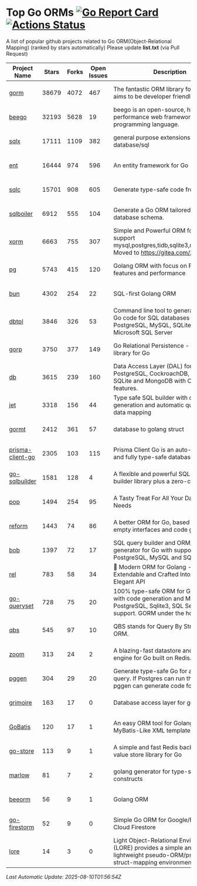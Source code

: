 # Top Go ORMs [![Go Report Card](https://goreportcard.com/badge/github.com/d-tsuji/awesome-go-orms)](https://goreportcard.com/report/github.com/d-tsuji/awesome-go-orms) [![Actions Status](https://github.com/d-tsuji/awesome-go-orms/workflows/CI/badge.svg)](https://github.com/d-tsuji/awesome-go-orms/actions)
A list of popular github projects related to Go ORM(Object-Relational Mapping) (ranked by stars automatically)
Please update **list.txt** (via Pull Request)

| Project Name | Stars | Forks | Open Issues | Description | Last Update |
| ------------ | ----- | ----- | ----------- | ----------- | ----------- |
| [gorm](https://github.com/go-gorm/gorm) | 38679 | 4072 | 467 | The fantastic ORM library for Golang, aims to be developer friendly | 2025-08-09 23:29:27 |
| [beego](https://github.com/beego/beego) | 32193 | 5628 | 19 | beego is an open-source, high-performance web framework for the Go programming language. | 2025-08-09 07:45:53 |
| [sqlx](https://github.com/jmoiron/sqlx) | 17111 | 1109 | 382 | general purpose extensions to golang's database/sql | 2025-08-09 20:54:56 |
| [ent](https://github.com/ent/ent) | 16444 | 974 | 596 | An entity framework for Go | 2025-08-09 20:54:09 |
| [sqlc](https://github.com/sqlc-dev/sqlc) | 15701 | 908 | 605 | Generate type-safe code from SQL | 2025-08-09 19:08:29 |
| [sqlboiler](https://github.com/aarondl/sqlboiler) | 6912 | 555 | 104 | Generate a Go ORM tailored to your database schema. | 2025-08-09 12:23:30 |
| [xorm](https://github.com/go-xorm/xorm) | 6663 | 755 | 307 | Simple and Powerful ORM for Go, support mysql,postgres,tidb,sqlite3,mssql,oracle, Moved to https://gitea.com/xorm/xorm | 2025-08-07 07:54:45 |
| [pg](https://github.com/go-pg/pg) | 5743 | 415 | 120 | Golang ORM with focus on PostgreSQL features and performance | 2025-08-09 02:47:01 |
| [bun](https://github.com/uptrace/bun) | 4302 | 254 | 22 | SQL-first Golang ORM | 2025-08-09 15:38:39 |
| [dbtpl](https://github.com/xo/dbtpl) | 3846 | 326 | 53 | Command line tool to generate idiomatic Go code for SQL databases supporting PostgreSQL, MySQL, SQLite, Oracle, and Microsoft SQL Server | 2025-08-08 22:20:24 |
| [gorp](https://github.com/go-gorp/gorp) | 3750 | 377 | 149 | Go Relational Persistence - an ORM-ish library for Go | 2025-08-06 11:41:10 |
| [db](https://github.com/upper/db) | 3615 | 239 | 160 | Data Access Layer (DAL) for PostgreSQL, CockroachDB, MySQL, SQLite and MongoDB with ORM-like features. | 2025-08-08 03:50:49 |
| [jet](https://github.com/go-jet/jet) | 3318 | 156 | 44 | Type safe SQL builder with code generation and automatic query result data mapping | 2025-08-09 19:53:37 |
| [gormt](https://github.com/xxjwxc/gormt) | 2412 | 361 | 57 | database to golang struct | 2025-08-08 03:24:01 |
| [prisma-client-go](https://github.com/steebchen/prisma-client-go) | 2305 | 103 | 115 | Prisma Client Go is an auto-generated and fully type-safe database client | 2025-08-07 17:56:20 |
| [go-sqlbuilder](https://github.com/huandu/go-sqlbuilder) | 1581 | 128 | 4 | A flexible and powerful SQL string builder library plus a zero-config ORM. | 2025-08-08 21:46:49 |
| [pop](https://github.com/gobuffalo/pop) | 1494 | 254 | 95 | A Tasty Treat For All Your Database Needs | 2025-07-31 02:48:03 |
| [reform](https://github.com/go-reform/reform) | 1443 | 74 | 86 | A better ORM for Go, based on non-empty interfaces and code generation. | 2025-07-25 06:56:12 |
| [bob](https://github.com/stephenafamo/bob) | 1397 | 72 | 17 | SQL query builder and ORM/Factory generator for Go with support for PostgreSQL, MySQL and SQLite | 2025-08-09 23:24:15 |
| [rel](https://github.com/go-rel/rel) | 783 | 58 | 34 | :gem: Modern ORM for Golang - Testable, Extendable and Crafted Into a Clean and Elegant API | 2025-06-07 08:04:01 |
| [go-queryset](https://github.com/jirfag/go-queryset) | 728 | 75 | 20 | 100% type-safe ORM for Go (Golang) with code generation and MySQL, PostgreSQL, Sqlite3, SQL Server support. GORM under the hood. | 2025-07-07 09:46:16 |
| [qbs](https://github.com/coocood/qbs) | 545 | 97 | 10 | QBS stands for Query By Struct. A Go ORM. | 2025-08-03 11:21:31 |
| [zoom](https://github.com/albrow/zoom) | 313 | 24 | 2 | A blazing-fast datastore and querying engine for Go built on Redis. | 2025-07-18 17:34:56 |
| [pggen](https://github.com/jschaf/pggen) | 304 | 29 | 20 | Generate type-safe Go for any Postgres query. If Postgres can run the query, pggen can generate code for it. | 2025-08-05 14:54:43 |
| [grimoire](https://github.com/Fs02/grimoire) | 163 | 17 | 0 | Database access layer for golang | 2025-05-10 16:25:14 |
| [GoBatis](https://github.com/mei-rune/GoBatis) | 120 | 17 | 1 | An easy ORM tool for Golang, support MyBatis-Like XML template SQL | 2025-08-04 04:46:38 |
| [go-store](https://github.com/gosuri/go-store) | 113 | 9 | 1 | A simple and fast Redis backed key-value store library for Go | 2025-02-26 03:33:28 |
| [marlow](https://github.com/dadleyy/marlow) | 81 | 7 | 2 | golang generator for type-safe sql api constructs | 2024-09-26 21:16:01 |
| [beeorm](https://github.com/latolukasz/beeorm) | 56 | 9 | 1 | Golang ORM | 2025-01-10 21:08:58 |
| [go-firestorm](https://github.com/jschoedt/go-firestorm) | 52 | 9 | 0 | Simple Go ORM for Google/Firebase Cloud Firestore | 2024-09-04 05:56:37 |
| [lore](https://github.com/abrahambotros/lore) | 14 | 3 | 0 | Light Object-Relational Environment (LORE) provides a simple and lightweight pseudo-ORM/pseudo-struct-mapping environment for Go | 2023-09-25 08:03:17 |

*Last Automatic Update: 2025-08-10T01:56:54Z*